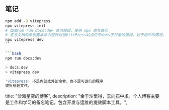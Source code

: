 ## 笔记

```bash
npm add -D vitepress
npx vitepress init
# 如果npm run docs:dev 命令报错，使用 npx 命令替代
# 官方文档的示例脚本命令是针对当VitePress站点位于docs子目录的情况。对于用户的情况，VitePress站点在根目录，所以脚本命令不应该包含docs。
npx vitepress dev
``

```bash
npm run docs:dev

> docs:dev
> vitepress dev

'vitepress' 不是内部或外部命令，也不是可运行的程序
或批处理文件。
```

  title: "沙滩星空的博客",
  description: "金于沙里得，玉向石中求。个人博客主要是工作和学习的备忘笔记，包含开发与运维的提效脚本工具。",